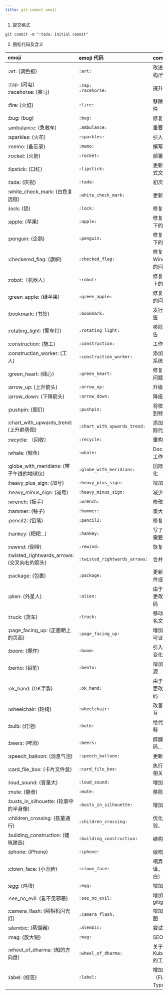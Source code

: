 ```yaml
---
title: git commit emoji
---
```



1. 提交格式
```shell
git commit -m ":tada: Initial commit"
```
2. 图标代码及含义

<table><thead><tr><th style="text-align:left;">emoji</th>
<th style="text-align:left;">emoji 代码</th>
<th style="text-align:left;">commit 说明</th>
</tr></thead><tbody><tr><td style="text-align:left;">:art: (调色板)</td>
<td style="text-align:left;"><code>:art:</code></td>
<td style="text-align:left;">改进代码结构/代码格式</td>
</tr><tr><td style="text-align:left;">:zap: (闪电)<br>:racehorse: (赛马)</td>
<td style="text-align:left;"><code>:zap:</code><br><code>:racehorse:</code></td>
<td style="text-align:left;">提升性能</td>
</tr><tr><td style="text-align:left;">:fire: (火焰)</td>
<td style="text-align:left;"><code>:fire:</code></td>
<td style="text-align:left;">移除代码或文件</td>
</tr><tr><td style="text-align:left;">:bug: (bug)</td>
<td style="text-align:left;"><code>:bug:</code></td>
<td style="text-align:left;">修复 bug</td>
</tr><tr><td style="text-align:left;">:ambulance: (急救车)</td>
<td style="text-align:left;"><code>:ambulance:</code></td>
<td style="text-align:left;">重要补丁</td>
</tr><tr><td style="text-align:left;">:sparkles: (火花)</td>
<td style="text-align:left;"><code>:sparkles:</code></td>
<td style="text-align:left;">引入新功能</td>
</tr><tr><td style="text-align:left;">:memo: (备忘录)</td>
<td style="text-align:left;"><code>:memo:</code></td>
<td style="text-align:left;">撰写文档</td>
</tr><tr><td style="text-align:left;">:rocket: (火箭)</td>
<td style="text-align:left;"><code>:rocket:</code></td>
<td style="text-align:left;">部署功能</td>
</tr><tr><td style="text-align:left;">:lipstick: (口红)</td>
<td style="text-align:left;"><code>:lipstick:</code></td>
<td style="text-align:left;">更新 UI 和样式文件</td>
</tr><tr><td style="text-align:left;">:tada: (庆祝)</td>
<td style="text-align:left;"><code>:tada:</code></td>
<td style="text-align:left;">初次提交</td>
</tr><tr><td style="text-align:left;">:white_check_mark: (白色复选框)</td>
<td style="text-align:left;"><code>:white_check_mark:</code></td>
<td style="text-align:left;">更新测试</td>
</tr><tr><td style="text-align:left;">:lock: (锁)</td>
<td style="text-align:left;"><code>:lock:</code></td>
<td style="text-align:left;">修复安全问题</td>
</tr><tr><td style="text-align:left;">:apple: (苹果)</td>
<td style="text-align:left;"><code>:apple:</code></td>
<td style="text-align:left;">修复 macOS 下的问题</td>
</tr><tr><td style="text-align:left;">:penguin: (企鹅)</td>
<td style="text-align:left;"><code>:penguin:</code></td>
<td style="text-align:left;">修复 Linux 下的问题</td>
</tr><tr><td style="text-align:left;">:checkered_flag: (旗帜)</td>
<td style="text-align:left;"><code>:checked_flag:</code></td>
<td style="text-align:left;">修复 Windows 下的问题</td>
</tr><tr><td style="text-align:left;">:robot:（机器人）</td>
<td style="text-align:left;"><code>:robot:</code></td>
<td style="text-align:left;">修复 Android 下的问题</td>
</tr><tr><td style="text-align:left;">:green_apple: (绿苹果)</td>
<td style="text-align:left;"><code>:green_apple:</code></td>
<td style="text-align:left;">修复 iOS 下的问题</td>
</tr><tr><td style="text-align:left;">:bookmark: (书签)</td>
<td style="text-align:left;"><code>:bookmark:</code></td>
<td style="text-align:left;">发行/版本标签</td>
</tr><tr><td style="text-align:left;">:rotating_light: (警车灯)</td>
<td style="text-align:left;"><code>:rotating_light:</code></td>
<td style="text-align:left;">移除 linter 警告</td>
</tr><tr><td style="text-align:left;">:construction: (施工)</td>
<td style="text-align:left;"><code>:construction:</code></td>
<td style="text-align:left;">工作进行中</td>
</tr><tr><td style="text-align:left;">:construction_worker: (工人)</td>
<td style="text-align:left;"><code>:construction_worker:</code></td>
<td style="text-align:left;">添加 CI 构建系统</td>
</tr><tr><td style="text-align:left;">:green_heart: (绿心)</td>
<td style="text-align:left;"><code>:green_heart:</code></td>
<td style="text-align:left;">修复 CI 构建问题</td>
</tr><tr><td style="text-align:left;">:arrow_up: (上升箭头)</td>
<td style="text-align:left;"><code>:arrow_up:</code></td>
<td style="text-align:left;">升级依赖</td>
</tr><tr><td style="text-align:left;">:arrow_down: (下降箭头)</td>
<td style="text-align:left;"><code>:arrow_down:</code></td>
<td style="text-align:left;">降级依赖</td>
</tr><tr><td style="text-align:left;">:pushpin: (图钉)</td>
<td style="text-align:left;"><code>:pushpin:</code></td>
<td style="text-align:left;">将依赖项固定到特定版本</td>
</tr><tr><td style="text-align:left;">:chart_with_upwards_trend: (上升趋势图)</td>
<td style="text-align:left;"><code>:chart_with_upwards_trend:</code></td>
<td style="text-align:left;">添加分析或跟踪代码</td>
</tr><tr><td style="text-align:left;">:recycle: （回收）</td>
<td style="text-align:left;"><code>:recycle:</code></td>
<td style="text-align:left;">重构代码</td>
</tr><tr><td style="text-align:left;">:whale: (鲸鱼)</td>
<td style="text-align:left;"><code>:whale:</code></td>
<td style="text-align:left;">Docker 相关工作</td>
</tr><tr><td style="text-align:left;">:globe_with_meridians: (带子午线的地球仪)</td>
<td style="text-align:left;"><code>:globe_with_meridians:</code></td>
<td style="text-align:left;">国际化与本地化</td>
</tr><tr><td style="text-align:left;">:heavy_plus_sign: (加号)</td>
<td style="text-align:left;"><code>:heavy_plus_sign:</code></td>
<td style="text-align:left;">增加一个依赖</td>
</tr><tr><td style="text-align:left;">:heavy_minus_sign: (减号)</td>
<td style="text-align:left;"><code>:heavy_minus_sign:</code></td>
<td style="text-align:left;">减少一个依赖</td>
</tr><tr><td style="text-align:left;">:wrench: (扳手)</td>
<td style="text-align:left;"><code>:wrench:</code></td>
<td style="text-align:left;">修改配置文件</td>
</tr><tr><td style="text-align:left;">:hammer: (锤子)</td>
<td style="text-align:left;"><code>:hammer:</code></td>
<td style="text-align:left;">重大重构</td>
</tr><tr><td style="text-align:left;">:pencil2: (铅笔)</td>
<td style="text-align:left;"><code>:pencil2:</code></td>
<td style="text-align:left;">修复 typo</td>
</tr><tr><td style="text-align:left;">:hankey: (粑粑...)</td>
<td style="text-align:left;"><code>:hankey:</code></td>
<td style="text-align:left;">写了辣鸡代码需要优化</td>
</tr><tr><td style="text-align:left;">:rewind: (倒带)</td>
<td style="text-align:left;"><code>:rewind:</code></td>
<td style="text-align:left;">恢复更改</td>
</tr><tr><td style="text-align:left;">:twisted_rightwards_arrows: (交叉向右的箭头)</td>
<td style="text-align:left;"><code>:twisted_rightwards_arrows:</code></td>
<td style="text-align:left;">合并分支</td>
</tr><tr><td style="text-align:left;">:package: (包裹)</td>
<td style="text-align:left;"><code>:package:</code></td>
<td style="text-align:left;">更新编译的文件或包</td>
</tr><tr><td style="text-align:left;">:alien: (外星人)</td>
<td style="text-align:left;"><code>:alien:</code></td>
<td style="text-align:left;">由于外部API更改而更新代码</td>
</tr><tr><td style="text-align:left;">:truck: (货车)</td>
<td style="text-align:left;"><code>:truck:</code></td>
<td style="text-align:left;">移动或者重命名文件</td>
</tr><tr><td style="text-align:left;">:page_facing_up: (正面朝上的页面)</td>
<td style="text-align:left;"><code>:page_facing_up:</code></td>
<td style="text-align:left;">增加或更新许可证书</td>
</tr><tr><td style="text-align:left;">:boom: (爆炸)</td>
<td style="text-align:left;"><code>:boom:</code></td>
<td style="text-align:left;">引入突破性的变化</td>
</tr><tr><td style="text-align:left;">:bento: (铅笔)</td>
<td style="text-align:left;"><code>:bento:</code></td>
<td style="text-align:left;">增加或更新资源</td>
</tr><tr><td style="text-align:left;">:ok_hand: (OK手势)</td>
<td style="text-align:left;"><code>:ok_hand:</code></td>
<td style="text-align:left;">由于代码审查更改而更新代码</td>
</tr><tr><td style="text-align:left;">:wheelchair: (轮椅)</td>
<td style="text-align:left;"><code>:wheelchair:</code></td>
<td style="text-align:left;">改善无障碍交互</td>
</tr><tr><td style="text-align:left;">:bulb: (灯泡)</td>
<td style="text-align:left;"><code>:bulb:</code></td>
<td style="text-align:left;">给代码添加注释</td>
</tr><tr><td style="text-align:left;">:beers: (啤酒)</td>
<td style="text-align:left;"><code>:beers:</code></td>
<td style="text-align:left;">醉醺醺地写代码...</td>
</tr><tr><td style="text-align:left;">:speech_balloon: (消息气泡)</td>
<td style="text-align:left;"><code>:speech_balloon:</code></td>
<td style="text-align:left;">更新文本文档</td>
</tr><tr><td style="text-align:left;">:card_file_box: (卡片文件盒)</td>
<td style="text-align:left;"><code>:card_file_box:</code></td>
<td style="text-align:left;">执行与数据库相关的更改</td>
</tr><tr><td style="text-align:left;">:loud_sound: (音量大)</td>
<td style="text-align:left;"><code>:loud_sound:</code></td>
<td style="text-align:left;">增加日志</td>
</tr><tr><td style="text-align:left;">:mute: (静音)</td>
<td style="text-align:left;"><code>:mute:</code></td>
<td style="text-align:left;">移除日志</td>
</tr><tr><td style="text-align:left;">:busts_in_silhouette: (轮廓中的半身像)</td>
<td style="text-align:left;"><code>:busts_in_silhouette:</code></td>
<td style="text-align:left;">增加贡献者</td>
</tr><tr><td style="text-align:left;">:children_crossing: (孩童通行)</td>
<td style="text-align:left;"><code>:children_crossing:</code></td>
<td style="text-align:left;">优化用户体验、可用性</td>
</tr><tr><td style="text-align:left;">:building_construction: (建筑建造)</td>
<td style="text-align:left;"><code>:building_construction:</code></td>
<td style="text-align:left;">结构变动</td>
</tr><tr><td style="text-align:left;">:iphone: (iPhone)</td>
<td style="text-align:left;"><code>:iphone:</code></td>
<td style="text-align:left;">做响应式设计</td>
</tr><tr><td style="text-align:left;">:clown_face: (小丑脸)</td>
<td style="text-align:left;"><code>:clown_face:</code></td>
<td style="text-align:left;">嘲弄事物（直译，这个没明白）</td>
</tr><tr><td style="text-align:left;">:egg: (鸡蛋)</td>
<td style="text-align:left;"><code>:egg:</code></td>
<td style="text-align:left;">增加彩蛋</td>
</tr><tr><td style="text-align:left;">:see_no_evil: (看不见邪恶)</td>
<td style="text-align:left;"><code>:see_no_evil:</code></td>
<td style="text-align:left;">增加或更改gitignore</td>
</tr><tr><td style="text-align:left;">:camera_flash: (照相机闪光灯)</td>
<td style="text-align:left;"><code>:camera_flash:</code></td>
<td style="text-align:left;">增加或更新截图</td>
</tr><tr><td style="text-align:left;">:alembic: (蒸馏器)</td>
<td style="text-align:left;"><code>:alembic:</code></td>
<td style="text-align:left;">尝试新东西</td>
</tr><tr><td style="text-align:left;">:mag: (放大镜)</td>
<td style="text-align:left;"><code>:mag:</code></td>
<td style="text-align:left;">SEO优化</td>
</tr><tr><td style="text-align:left;">:wheel_of_dharma: (船的方向盘)</td>
<td style="text-align:left;"><code>:wheel_of_dharma:</code></td>
<td style="text-align:left;">关于Kubernetes的工作</td>
</tr><tr><td style="text-align:left;">:label: (标签)</td>
<td style="text-align:left;"><code>:label:</code></td>
<td style="text-align:left;">增加类型（FLow、Typescript）</td>
</tr></tbody></table>
